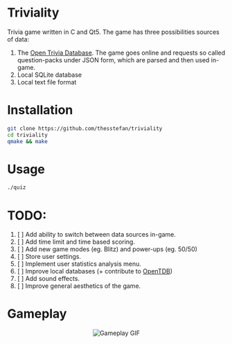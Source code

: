 # Triviality 

Trivia game written in C and Qt5. The game has three possibilities sources of data:

1. The [Open Trivia Database](https://opentdb.com). The game goes online and requests
so called question-packs under JSON form, which are parsed and then used in-game.
2. Local SQLite database
3. Local text file format 

# Installation
```bash
git clone https://github.com/thesstefan/triviality
cd triviality
qmake && make
```

# Usage
```bash
./quiz
```
# TODO:

1. [ ] Add ability to switch between data sources in-game.
2. [ ] Add time limit and time based scoring. 
3. [ ] Add new game modes (eg. Blitz) and power-ups (eg. 50/50)
4. [ ] Store user settings.
5. [ ] Implement user statistics analysis menu.
6. [ ] Improve local databases (+ contribute to [OpenTDB](https://opentdb.com)) 
7. [ ] Add sound effects.
8. [ ] Improve general aesthetics of the game.

# Gameplay
<p align="center">
  <img src="https://github.com/thesstefan/triviality/blob/readme/extra/gameplay.gif" alt="Gameplay GIF"/>
</p>
